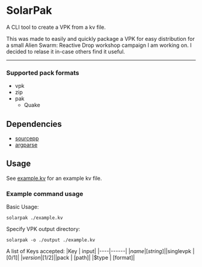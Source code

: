 # SolarPak
A CLI tool to create a VPK from a kv file.

This was made to easily and quickly package a VPK for easy distribution for a small Alien Swarm: Reactive Drop workshop campaign I am working on. I decided to relase it in-case others find it useful.

---
### Supported pack formats
* vpk
* zip
* pak
  * Quake

## Dependencies
- [sourcepp](https://github.com/craftablescience/sourcepp)
- [argparse](https://github.com/p-ranav/argparse)

## Usage
See [example.kv](example.kv1) for an example kv file.

### Example command usage

Basic Usage:
```shell
solarpak ./example.kv
```
Specify VPK output directory:
```shell
solarpak -o ./output ./example.kv
```
A list of Keys accepted:
|Key | input|
|----|------|
|$name |      [string]|
|$singlevpk | [0/1]|
|$version |   [1/2]|
|$pack | 	  [path]|
|$type |	  [format]|